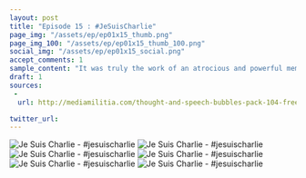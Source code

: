 ```yaml
---
layout: post
title: "Episode 15 : #JeSuisCharlie"
page_img: "/assets/ep/ep01x15_thumb.png"
page_img_100: "/assets/ep/ep01x15_thumb_100.png"
social_img: "/assets/ep/ep01x15_social.png"
accept_comments: 1
sample_content: "It was truly the work of an atrocious and powerful meme."
draft: 1
sources: 
 - 
  url: http://mediamilitia.com/thought-and-speech-bubbles-pack-104-free-vectors-and-images/

twitter_url: 
---
```



<div style="margin-left: auto; margin-right: auto; width: 600px;">
  <img src="/assets/ep/ep01x15_01.png" alt="Je Suis Charlie - #jesuischarlie" />
  <img src="/assets/ep/ep01x15_02.png" alt="Je Suis Charlie - #jesuischarlie" />
  <img src="/assets/ep/ep01x15_03.png" alt="Je Suis Charlie - #jesuischarlie" />
  <img src="/assets/ep/ep01x15_04.png" alt="Je Suis Charlie - #jesuischarlie" />
  <img src="/assets/ep/ep01x15_05.png" alt="Je Suis Charlie - #jesuischarlie" />
  <img src="/assets/ep/ep01x15_06.png" alt="Je Suis Charlie - #jesuischarlie" />
</div>

<div style="display: none">
  Script:

  Jesus: Your work to defeat the Marty McFly meme was just OK. It was solid, but not perfect. It has the makings of a good meme. At least you learned Lesson 1.
  Lesson 1: Fight memes with memes.
  Jesus: On to Lesson 2. There's a meme down the street that--
  Batman: No!!!
  Robin: You haven't explained shit. You didn't even tell us why you tried to kill us.
  Jesus: Use your brain, kid. Memes can't be killed in a car accident.
  Batman: We're not going anywhere, until you explain what you want from us.
  Jesus: ...
  Jesus: Fine. Batman, get one of the newspapers from that box.
  Meme: This meme has been censored because the artist is afraid of jihadists. #JeSuisCharlie
  Batman: Who did this?
  Jesus: It hardly matters. This was truly the work of an atrocious and powerful meme. I can't fight memes by myself anymore. I grow weaker every year. I'm a joke. I've made mistakes in the past. But now I need your help.
  Batman: ... OK. What do you need me to do?
</div>
